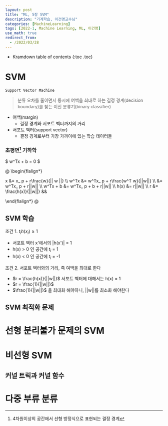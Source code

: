 ```yaml
---
layout: post
title: "ML, 5장 SVM"
description: "기계학습, 이건명교수님"
categories: [MachineLearning]
tags: [2022-1, Machine Learning, ML, 이건명]
use_math: true
redirect_from:
  - /2022/03/28
---
```


* Kramdown table of contents
{:toc .toc} 

# SVM

`Support Vector Machine`

> 분류 오차를 줄이면서 동시에 <red>여백을 최대</red>로 하는 결정 경계(decision boundary)를 찾는 <red>이진 분류기(binary classifier)</red>

- 여백(margin)
    - 결정 경계와 서포트 벡터까지의 거리
- 서포트 벡터(support vector)
    - 결정 경계로부터 가장 가까이에 있는 학습 데이터들


### 초평면[^hyperplane] 기하학

$
w^Tx + b = 0
$

@
\begin{flalign\*}

x &= x_ p + r\frac{w}{|| w ||} \\\ 
w^Tx &= w^Tx_ p + r\frac{w^T w}{||w||} \\\ 
&= w^Tx_ p + r||w|| \\\ 
w^Tx + b &= w^Tx_ p + b + r||w|| \\\ 
h(x) &= r||w|| \\\ 
r &= \frac{h(x)}{||w||} &&

\end{flalign\*}
@


[^hyperplane]: 4차원이상의 공간에서 선형 방정식으로 표현되는 결정 경계

## SVM 학습

조건 1.  $t_ i h(x_ i) \geq 1$

- 서포트 벡터 x'에서의 |h(x')| = 1
- h(x) > 0 인 공간에 $t_ i$ = 1
- h(x) < 0 인 공간에 $t_ i$ = -1

조건 2. 서포트 벡터와의 거리, 즉 여백을 최대로 한다

- $r = \frac{h(x)}{||w||}$ 서포트 벡터에 대해서는 h(x) = 1
- $r = \frac{1}{||w||}$
- $\frac{1}{||w||}$ 을 최대화 해야하니, ||w||를 최소화 해야한다


## SVM 최적화 문제

# 선형 분리불가 문제의 SVM

# 비선형 SVM

## 커널 트릭과 커널 함수

# 다중 부류 분류